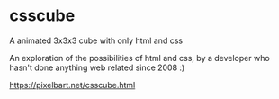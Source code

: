 # csscube
A animated 3x3x3 cube with only html and css

An exploration of the possibilities of html and css, by a developer who hasn't done anything web related since 2008 :) 

https://pixelbart.net/csscube.html
